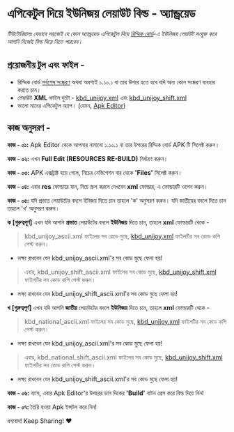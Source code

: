 # এপিকেটুল দিয়ে ইউনিজয় লেয়াউট বিল্ড - অ্যান্ড্রয়েড
###### টিউটোরিয়ালঃ যেভাবে সহজেই যে কোন অ্যান্ড্রয়েড এপিকেটুল দিয়ে [রিদ্মিক বোর্ড](https://github.com/AdroitAdorKhan/RidmikBoard)-এ ইউনিজয় লেয়াউট সংযুক্ত করে আপনি নিজেই বিল্ড দিয়ে নিতে পারবেন।

## প্রয়োজনীয় টুল এবং ফাইল - 
- রিদ্মিক বোর্ড [সর্বশেষ সংষ্করণ](https://github.com/AdroitAdorKhan/RidmikBoard/releases/latest) অথবা অবশ্যই ১.১০.১ বা তার উপরে হতে হবে যদি অন্য কোন সংষ্করণ ব্যবহার করতে চান।
- লেয়াউট **XML** ফাইল দুটো - [kbd_unijoy.xml](https://github.com/AdroitAdorKhan/RidmikBoard/raw/master/build_app/Unijoy_Layout/kbd_unijoy.xml) এবং [kbd_unijoy_shift.xml](https://github.com/AdroitAdorKhan/RidmikBoard/raw/master/build_app/Unijoy_Layout/kbd_unijoy_shift.xml)
- ভালো মানের এপিকেটুল অ্যাপ। (যেমন, [Apk Editor](https://play.google.com/store/apps/details?id=com.gmail.heagoo.apkeditor))

## কাজ অনুসরণ -
**কাজ - ০১:** Apk Editor থেকে আপনার নামানো ১.১০.১ বা তার উপরের রিদ্মিক বোর্ড APK টি সিলেক্ট করুন।

**কাজ - ০২:** এখন **Full Edit (RESOURCES RE-BUILD)** নির্ধারণ করুন।

**কাজ - ০৩:** APK এক্সট্রাক্ট হয়ে গেলে, নিচের নেভিগেশন বার থেকে **'Files'** সিলেক্ট করুন।

**কাজ - ০৪:** এবার **res** ফোল্ডারে যান, নিচে স্ক্রল করলে দেখবেন **xml** ফোল্ডার, এ ফোল্ডারটি ওপেন করুন।

**কাজ - ০৫:** যদি প্রভাত লেয়াউটের বদলে ইনিজয় দিতে চান তাহলে 'ক' অনুসরণ করুন। যদি জাতীয়ের বদলে দিতে চান তাহলে 'খ' অনুসরণ করুন।

**ক** **[গুরুত্বপূর্ণ]** এখন যদি আপনি **প্রভাত** লেয়াউটের বদলে **ইউনিজয়** দিতে চান, তাহলে **xml** ফোল্ডারটি থেকে -
> kbd_unijoy_ascii.xml ফাইলের সব কোড মুছে, [kbd_unijoy.xml](https://github.com/AdroitAdorKhan/RidmikBoard/raw/master/build_app/Unijoy_Layout/kbd_unijoy.xml) ফাইলটির সব কোড কপি পেস্ট করুন।
* লক্ষ্য রাখবেন যেন kbd_unijoy_ascii.xml'র সব কোড মুছে ফেলা হয়!
> এবার, kbd_unijoy_shift_ascii.xml ফাইলের সব কোড মুছে, [kbd_unijoy_shift.xml](https://github.com/AdroitAdorKhan/RidmikBoard/raw/master/build_app/Unijoy_Layout/kbd_unijoy_shift.xml) ফাইলটির সব কোড কপি পেস্ট করুন।
* লক্ষ্য রাখবেন যেন kbd_unijoy_shift_ascii.xml'র সব কোড মুছে ফেলা হয়!

**খ** **[গুরুত্বপূর্ণ]** এখন যদি আপনি **জাতীয়** লেয়াউটের বদলে **ইউনিজয়** দিতে চান, তাহলে **xml** ফোল্ডারটি থেকে -
> kbd_national_ascii.xml ফাইলের সব কোড মুছে, [kbd_unijoy.xml](https://github.com/AdroitAdorKhan/RidmikBoard/raw/master/build_app/Unijoy_Layout/kbd_unijoy.xml) ফাইলটির সব কোড কপি পেস্ট করুন।
* লক্ষ্য রাখবেন যেন kbd_unijoy_ascii.xml'র সব কোড মুছে ফেলা হয়!
> এবার, kbd_national_shift_ascii.xml ফাইলের সব কোড মুছে, [kbd_unijoy_shift.xml](https://github.com/AdroitAdorKhan/RidmikBoard/raw/master/build_app/Unijoy_Layout/kbd_unijoy_shift.xml) ফাইলটির সব কোড কপি পেস্ট করুন।
* লক্ষ্য রাখবেন যেন kbd_unijoy_shift_ascii.xml'র সব কোড মুছে ফেলা হয়!

**কাজ - ০৬:** ব্যাস, এবার Apk Editor'র উপরের ডান দিকের **'Build'** বাটন প্রেস করে বিল্ড দিয়ে নিন!

**কাজ - ০৭:** তৈরি হওয়া Apk ইন্সটল করে নিন! 

ধন্যবাদ! Keep Sharing! :heart:
